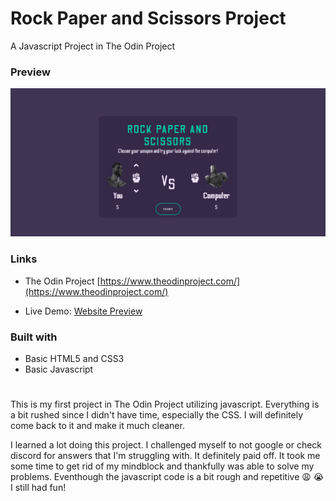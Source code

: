 # Rock Paper and Scissors Project

A Javascript Project in The Odin Project

### Preview

![](preview.png)

### Links

- The Odin Project [https://www.theodinproject.com/](https://www.theodinproject.com/)

- Live Demo: [Website Preview](https://nevz9.github.io/rock-paper-scissors/)

### Built with

- Basic HTML5 and CSS3
- Basic Javascript

#

This is my first project in The Odin Project utilizing javascript. Everything is a bit rushed since I didn't have time, especially the CSS. I will definitely come back to it and make it much cleaner.  

I learned a lot doing this project. I challenged myself to not google or check discord for answers that I'm struggling with. It definitely paid off. It took me some time to get rid of my mindblock and thankfully was able to solve my problems.
Eventhough the javascript code is a bit rough and repetitive :weary: :sob: I still had fun!